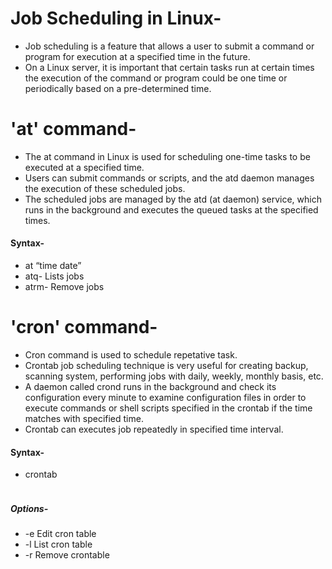# Job Scheduling in Linux-
- Job scheduling is a feature that allows a user to submit a command or program for execution at a specified time in the future.
-  On a Linux server, it is important that certain tasks run at certain times the execution of the command or program could be one time or periodically based on a pre-determined time.

# 'at' command-
- The at command in Linux is used for scheduling one-time tasks to be executed at a specified time.
- Users can submit commands or scripts, and the atd daemon manages the execution of these scheduled jobs.
- The scheduled jobs are managed by the atd (at daemon) service, which runs in the background and executes the queued tasks at the specified times.
#### Syntax-
-  at “time date”
- atq- Lists jobs
- atrm- Remove jobs

# 'cron' command-
- Cron command is used to schedule repetative task.
- Crontab job scheduling technique is very useful for creating backup, scanning system, performing jobs with daily, weekly, monthly basis, etc.
-  A daemon called crond runs in the background and check its configuration every minute to examine configuration files in order to execute commands or shell scripts specified in the crontab if the
  time matches with specified time.
- Crontab can executes job repeatedly in specified time interval.
#### Syntax-
- crontab <option>
##### Options-
- -e Edit cron table
- -l List cron table
- -r Remove crontable
